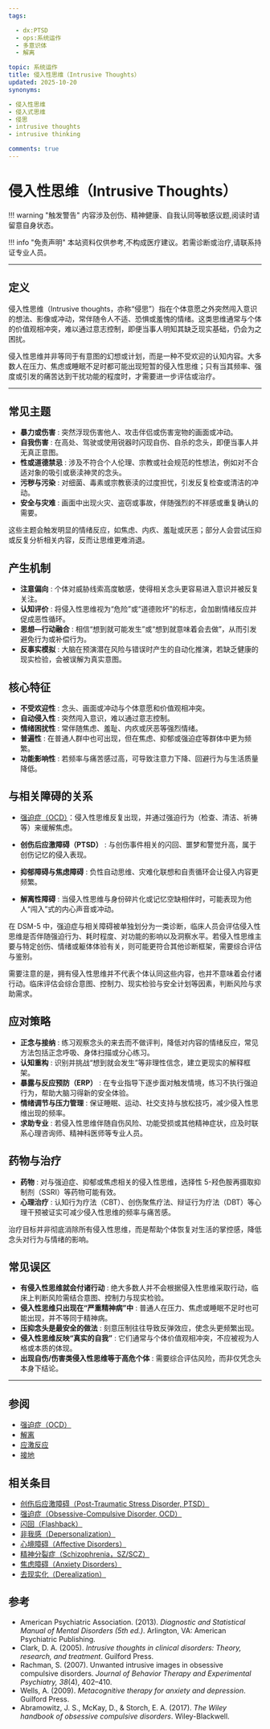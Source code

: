 ```yaml
---
tags:

  - dx:PTSD
  - ops:系统运作
  - 多意识体
  - 解离

topic: 系统运作
title: 侵入性思维（Intrusive Thoughts）
updated: 2025-10-20
synonyms:

- 侵入性思维
- 侵入式思维
- 侵思
- intrusive thoughts
- intrusive thinking

comments: true
---
```


# 侵入性思维（Intrusive Thoughts）

!!! warning "触发警告"
    内容涉及创伤、精神健康、自我认同等敏感议题,阅读时请留意自身状态。

!!! info "免责声明"
    本站资料仅供参考,不构成医疗建议。若需诊断或治疗,请联系持证专业人员。

---

## 定义

侵入性思维（Intrusive thoughts，亦称“侵思”）指在个体意愿之外突然闯入意识的想法、影像或冲动，常伴随令人不适、恐惧或羞愧的情绪。这类思维通常与个体的价值观相冲突，难以通过意志控制，即便当事人明知其缺乏现实基础，仍会为之困扰。

侵入性思维并非等同于有意图的幻想或计划，而是一种不受欢迎的认知内容。大多数人在压力、焦虑或睡眠不足时都可能出现短暂的侵入性思维；只有当其频率、强度或引发的痛苦达到干扰功能的程度时，才需要进一步评估或治疗。

---

## 常见主题

- **暴力或伤害** : 突然浮现伤害他人、攻击伴侣或伤害宠物的画面或冲动。
- **自我伤害** : 在高处、驾驶或使用锐器时闪现自伤、自杀的念头，即便当事人并无真正意图。
- **性或道德禁忌** : 涉及不符合个人伦理、宗教或社会规范的性想法，例如对不合适对象的吸引或亵渎神灵的念头。
- **污秽与污染** : 对细菌、毒素或宗教亵渎的过度担忧，引发反复检查或清洁的冲动。
- **安全与灾难** : 画面中出现火灾、盗窃或事故，伴随强烈的不祥感或重复确认的需要。

这些主题会触发明显的情绪反应，如焦虑、内疚、羞耻或厌恶；部分人会尝试压抑或反复分析相关内容，反而让思维更难消退。

## 产生机制

- **注意偏向** : 个体对威胁线索高度敏感，使得相关念头更容易进入意识并被反复关注。
- **认知评价** : 将侵入性思维视为“危险”或“道德败坏”的标志，会加剧情绪反应并促成恶性循环。
- **思想—行动融合** : 相信“想到就可能发生”或“想到就意味着会去做”，从而引发避免行为或补偿行为。
- **反事实模拟** : 大脑在预演潜在风险与错误时产生的自动化推演，若缺乏健康的现实检验，会被误解为真实意图。

## 核心特征

- **不受欢迎性** : 念头、画面或冲动与个体意愿和价值观相冲突。
- **自动侵入性** : 突然闯入意识，难以通过意志控制。
- **情绪困扰性** : 常伴随焦虑、羞耻、内疚或厌恶等强烈情绪。
- **普遍性** : 在普通人群中也可出现，但在焦虑、抑郁或强迫症等群体中更为频繁。
- **功能影响性** : 若频率与痛苦感过高，可导致注意力下降、回避行为与生活质量降低。

## 与相关障碍的关系

- [强迫症（OCD）](OCD.md)：侵入性思维反复出现，并通过强迫行为（检查、清洁、祈祷等）来缓解焦虑。

- **创伤后应激障碍（PTSD）** : 与创伤事件相关的闪回、噩梦和警觉升高，属于创伤记忆的侵入表现。
- **抑郁障碍与焦虑障碍** : 负性自动思维、灾难化联想和自责循环会让侵入内容更频繁。
- **解离性障碍** : 当侵入性思维与身份碎片化或记忆空缺相伴时，可能表现为他人“闯入”式的内心声音或冲动。

在 DSM-5 中，强迫症与相关障碍被单独划分为一类诊断，临床人员会评估侵入性思维是否伴随强迫行为、耗时程度、对功能的影响以及洞察水平。若侵入性思维主要与特定创伤、情绪或躯体体验有关，则可能更符合其他诊断框架，需要综合评估与鉴别。

需要注意的是，拥有侵入性思维并不代表个体认同这些内容，也并不意味着会付诸行动。临床评估会综合意图、控制力、现实检验与安全计划等因素，判断风险与求助需求。

## 应对策略

- **正念与接纳** : 练习观察念头的来去而不做评判，降低对内容的情绪反应，常见方法包括正念呼吸、身体扫描或分心练习。
- **认知重构** : 识别并挑战“想到就会发生”等非理性信念，建立更现实的解释框架。
- **暴露与反应预防（ERP）** : 在专业指导下逐步面对触发情境，练习不执行强迫行为，帮助大脑习得新的安全体验。
- **情绪调节与压力管理** : 保证睡眠、运动、社交支持与放松技巧，减少侵入性思维出现的频率。
- **求助专业** : 若侵入性思维伴随自伤风险、功能受损或其他精神症状，应及时联系心理咨询师、精神科医师等专业人员。

## 药物与治疗

- **药物** : 对与强迫症、抑郁或焦虑相关的侵入性思维，选择性 5-羟色胺再摄取抑制剂（SSRI）等药物可能有效。
- **心理治疗** : 认知行为疗法（CBT）、创伤聚焦疗法、辩证行为疗法（DBT）等心理干预被证实可减少侵入性思维的频率与痛苦感。

治疗目标并非彻底消除所有侵入性思维，而是帮助个体恢复对生活的掌控感，降低念头对行为与情绪的影响。

## 常见误区

- **有侵入性思维就会付诸行动** : 绝大多数人并不会根据侵入性思维采取行动，临床上判断风险需结合意图、控制力与现实检验。
- **侵入性思维只出现在“严重精神病”中** : 普通人在压力、焦虑或睡眠不足时也可能出现，并不等同于精神病。
- **压抑念头是最安全的做法** : 刻意压制往往导致反弹效应，使念头更频繁出现。
- **侵入性思维反映“真实的自我”** : 它们通常与个体价值观相冲突，不应被视为人格或本质的体现。
- **出现自伤/伤害类侵入性思维等于高危个体** : 需要综合评估风险，而非仅凭念头本身下结论。

---

## 参阅

- [强迫症（OCD）](OCD.md)
- [解离](Dissociation.md)
- [应激反应](Stress-Response.md)
- [接地](Grounding.md)

## 相关条目

- [创伤后应激障碍（Post-Traumatic Stress Disorder, PTSD）](PTSD.md)
- [强迫症（Obsessive-Compulsive Disorder, OCD）](OCD.md)
- [闪回（Flashback）](Flashback.md)
- [非我感（Depersonalization）](Not-Me-Feeling.md)
- [心境障碍（Affective Disorders）](Affective-Disorders.md)
- [精神分裂症（Schizophrenia，SZ/SCZ）](Schizophrenia-SZ.md)
- [焦虑障碍（Anxiety Disorders）](Anxiety-Disorders.md)
- [去现实化（Derealization）](Derealization.md)

## 参考

- American Psychiatric Association. (2013). _Diagnostic and Statistical Manual of Mental Disorders (5th ed.)_. Arlington, VA: American Psychiatric Publishing.
- Clark, D. A. (2005). _Intrusive thoughts in clinical disorders: Theory, research, and treatment_. Guilford Press.
- Rachman, S. (2007). Unwanted intrusive images in obsessive compulsive disorders. _Journal of Behavior Therapy and Experimental Psychiatry, 38_(4), 402–410.
- Wells, A. (2009). _Metacognitive therapy for anxiety and depression_. Guilford Press.
- Abramowitz, J. S., McKay, D., & Storch, E. A. (2017). _The Wiley handbook of obsessive compulsive disorders_. Wiley-Blackwell.
